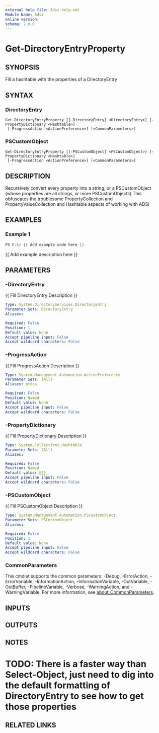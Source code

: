 ```yaml
---
external help file: Adsi-help.xml
Module Name: Adsi
online version:
schema: 2.0.0
---
```


# Get-DirectoryEntryProperty

## SYNOPSIS
Fill a hashtable with the properties of a DirectoryEntry

## SYNTAX

### DirectoryEntry
```
Get-DirectoryEntryProperty [[-DirectoryEntry] <DirectoryEntry>] [-PropertyDictionary <Hashtable>]
 [-ProgressAction <ActionPreference>] [<CommonParameters>]
```

### PSCustomObject
```
Get-DirectoryEntryProperty [[-PSCustomObject] <PSCustomObject>] [-PropertyDictionary <Hashtable>]
 [-ProgressAction <ActionPreference>] [<CommonParameters>]
```

## DESCRIPTION
Recursively convert every property into a string, or a PSCustomObject (whose properties are all strings, or more PSCustomObjects)
This obfuscates the troublesome PropertyCollection and PropertyValueCollection and Hashtable aspects of working with ADSI

## EXAMPLES

### Example 1
```powershell
PS C:\> {{ Add example code here }}
```

{{ Add example description here }}

## PARAMETERS

### -DirectoryEntry
{{ Fill DirectoryEntry Description }}

```yaml
Type: System.DirectoryServices.DirectoryEntry
Parameter Sets: DirectoryEntry
Aliases:

Required: False
Position: 1
Default value: None
Accept pipeline input: False
Accept wildcard characters: False
```

### -ProgressAction
{{ Fill ProgressAction Description }}

```yaml
Type: System.Management.Automation.ActionPreference
Parameter Sets: (All)
Aliases: proga

Required: False
Position: Named
Default value: None
Accept pipeline input: False
Accept wildcard characters: False
```

### -PropertyDictionary
{{ Fill PropertyDictionary Description }}

```yaml
Type: System.Collections.Hashtable
Parameter Sets: (All)
Aliases:

Required: False
Position: Named
Default value: @{}
Accept pipeline input: False
Accept wildcard characters: False
```

### -PSCustomObject
{{ Fill PSCustomObject Description }}

```yaml
Type: System.Management.Automation.PSCustomObject
Parameter Sets: PSCustomObject
Aliases:

Required: False
Position: 1
Default value: None
Accept pipeline input: False
Accept wildcard characters: False
```

### CommonParameters
This cmdlet supports the common parameters: -Debug, -ErrorAction, -ErrorVariable, -InformationAction, -InformationVariable, -OutVariable, -OutBuffer, -PipelineVariable, -Verbose, -WarningAction, and -WarningVariable. For more information, see [about_CommonParameters](http://go.microsoft.com/fwlink/?LinkID=113216).

## INPUTS

## OUTPUTS

## NOTES
# TODO: There is a faster way than Select-Object, just need to dig into the default formatting of DirectoryEntry to see how to get those properties

## RELATED LINKS
